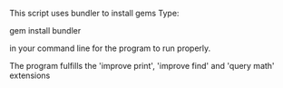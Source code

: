 This  script uses bundler to install gems
Type:

gem install bundler

in your command line for the program to run properly.

The program fulfills the 'improve print', 'improve find' and 'query math' extensions